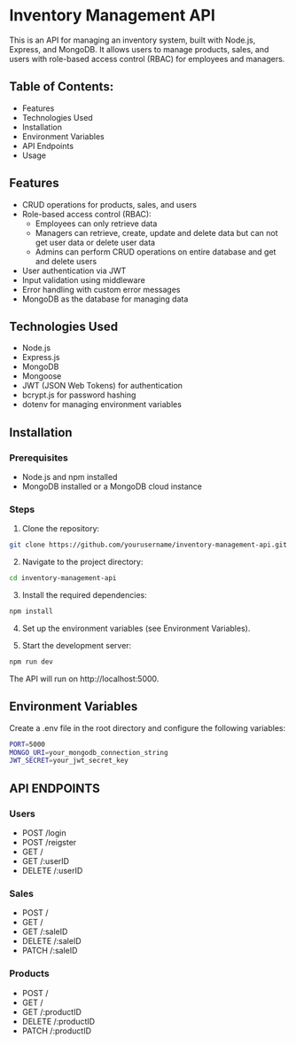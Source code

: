 # Inventory Management API

This is an API for managing an inventory system, built with Node.js, Express, and MongoDB. It allows users to manage products, sales, and users with role-based access control (RBAC) for employees and managers.

## Table of Contents:
- Features
- Technologies Used
- Installation
- Environment Variables
- API Endpoints
- Usage

## Features
- CRUD operations for products, sales, and users
- Role-based access control (RBAC):
  + Employees can only retrieve data
  + Managers can retrieve, create, update and delete data but can not get user data or delete user data
  + Admins can perform CRUD operations on entire database and get and delete users
- User authentication via JWT
- Input validation using middleware
- Error handling with custom error messages
- MongoDB as the database for managing data

## Technologies Used
- Node.js
- Express.js
- MongoDB
- Mongoose
- JWT (JSON Web Tokens) for authentication
- bcrypt.js for password hashing
- dotenv for managing environment variables

## Installation

### Prerequisites
- Node.js and npm installed
- MongoDB installed or a MongoDB cloud instance

### Steps
1. Clone the repository:
```bash
git clone https://github.com/yourusername/inventory-management-api.git
```

2. Navigate to the project directory:
```bash
cd inventory-management-api
```

3. Install the required dependencies:
```bash
npm install
```

4. Set up the environment variables (see Environment Variables).

5. Start the development server:
```bash
npm run dev
```
The API will run on http://localhost:5000.

## Environment Variables
Create a .env file in the root directory and configure the following variables:
```bash 
PORT=5000
MONGO_URI=your_mongodb_connection_string
JWT_SECRET=your_jwt_secret_key
```

## API ENDPOINTS

### Users
- POST /login
- POST /reigster
- GET /
- GET /:userID
- DELETE /:userID

### Sales
- POST /
- GET /
- GET /:saleID
- DELETE /:saleID
- PATCH /:saleID

### Products
- POST /
- GET /
- GET /:productID
- DELETE /:productID
- PATCH /:productID
